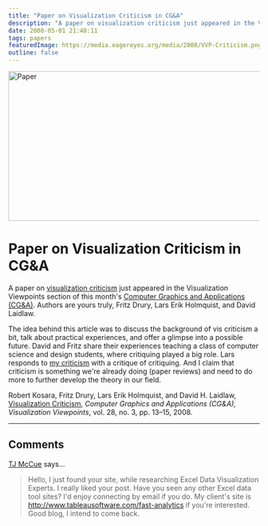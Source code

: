 ```yaml
---
title: "Paper on Visualization Criticism in CG&A"
description: "A paper on visualization criticism just appeared in the Visualization Viewpoints section of this month's Computer Graphics and Applications (CG&amp;A). Authors are yours truly, Fritz Drury, Lars Erik Holmquist, and David Laidlaw."
date: 2008-05-01 21:48:11
tags: papers
featuredImage: https://media.eagereyes.org/media/2008/VVP-Criticism.png
outline: false
---
```


<p aling="center"><img src="https://media.eagereyes.org/media/2008/VVP-Criticism.png" border="0" alt="Paper" width="666" height="300" /></p>

# Paper on Visualization Criticism in CG&A

A paper on <a href="/blog/2006/visualization-criticism">visualization criticism</a> just appeared in the Visualization Viewpoints section of this month's <a href="http://csdl2.computer.org/persagen/DLAbsToc.jsp?resourcePath=/dl/mags/cg/&amp;toc=comp/mags/cg/2008/03/mcg03toc.xml">Computer Graphics and Applications (CG&amp;A)</a>. Authors are yours truly, Fritz Drury, Lars Erik Holmquist, and David Laidlaw.

The idea behind this article was to discuss the background of vis criticism a bit, talk about practical experiences, and offer a glimpse into a possible future. David and Fritz share their experiences teaching a class of computer science and design students, where critiquing played a big role. Lars responds to <a href="/blog/2006/informative-art">my criticism</a> with a critique of critiquing. And I claim that criticism is something we're already doing (paper reviews) and need to do more to further develop the theory in our field.

Robert Kosara, Fritz Drury, Lars Erik Holmquist, and David H. Laidlaw, <a href="/publications/Kosara-CGA-2008">Visualization Criticism</a>, _Computer Graphics and Applications (CG&A), Visualization Viewpoints_, vol. 28, no. 3, pp. 13–15, 2008.

<PostedBy />


<aside class="comments">

---
## Comments

<a href="http://www.q4sales.com" rel="nofollow noopener" target="_blank">TJ McCue</a> says…
>	Hello, I just found your site, while researching Excel Data Visualization Experts.    I really liked your post.  Have you seen any other Excel data tool sites?  I'd enjoy connecting by email if you do.  My client's site is http://www.tableausoftware.com/fast-analytics if you're interested.  Good blog, I intend to come back.

</aside>

